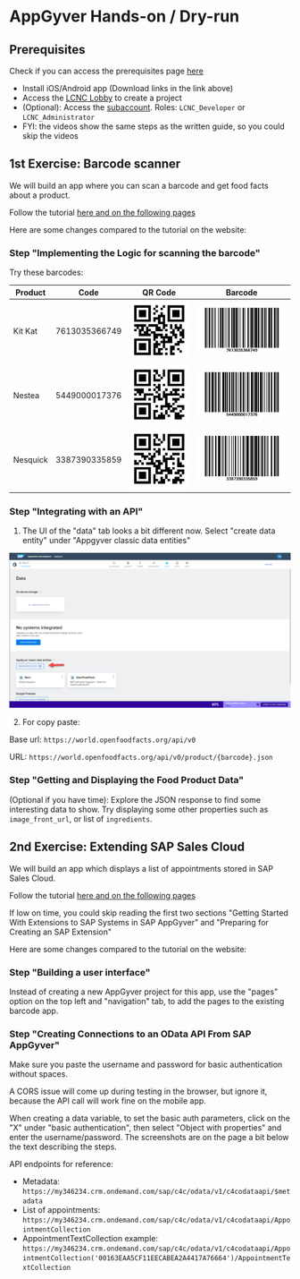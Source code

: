 # AppGyver Hands-on / Dry-run

## Prerequisites

Check if you can access the prerequisites page [here](https://learning.sap.com/learning-journey/utilize-low-code-no-code-applications-and-automations-for-citizen-developers/getting-started-with-no-code-in-appgyver)

- Install iOS/Android app (Download links in the link above)
- Access the [LCNC Lobby](https://n-lcnc-applicationdevelopment.lcnc.cfapps.eu10.hana.ondemand.com/lobby) to create a project
- (Optional): Access the [subaccount](https://cockpit.eu10.hana.ondemand.com/cockpit/#/globalaccount/ac05fa1d-9c25-4b5e-a7bc-cac28341ff8f/subaccount/deaacfd3-655b-4c94-b9fd-c0c50f63af92/). Roles: `LCNC_Developer` or `LCNC_Administrator`
- FYI: the videos show the same steps as the written guide, so you could skip the videos

## 1st Exercise: Barcode scanner

We will build an app where you can scan a barcode and get food facts about a product.

Follow the tutorial [here and on the following pages](https://learning.sap.com/learning-journey/utilize-low-code-no-code-applications-and-automations-for-citizen-developers/getting-started-with-no-code-in-appgyver)

Here are some changes compared to the tutorial on the website:

### Step "Implementing the Logic for scanning the barcode"

Try these barcodes:

| Product  | Code          | QR Code                                     | Barcode                                       |
| -------- | ------------- | ------------------------------------------- | --------------------------------------------- |
| Kit Kat  | 7613035366749 | ![7613035366749](/images/7613035366749.png) | ![7613035366749](/images/7613035366749_2.png) |
| Nestea   | 5449000017376 | ![5449000017376](/images/5449000017376.png) | ![5449000017376](/images/5449000017376_2.png) |
| Nesquick | 3387390335859 | ![3387390335859](/images/3387390335859.png) | ![3387390335859](/images/3387390335859_2.png) |

### Step "Integrating with an API"

1. The UI of the "data" tab looks a bit different now. Select "create data entity" under "Appgyver classic data entities"

![3387390335859](/images/NewDataTab.png)

2. For copy paste:

Base url: `https://world.openfoodfacts.org/api/v0`

URL: `https://world.openfoodfacts.org/api/v0/product/{barcode}.json`

### Step "Getting and Displaying the Food Product Data"

(Optional if you have time): Explore the JSON response to find some interesting data to show. Try displaying some other properties such as `image_front_url`, or list of `ingredients`.

## 2nd Exercise: Extending SAP Sales Cloud

We will build an app which displays a list of appointments stored in SAP Sales Cloud.

Follow the tutorial [here and on the following pages](https://learning.sap.com/learning-journey/utilize-low-code-no-code-applications-and-automations-for-citizen-developers/getting-started-with-extensions-to-sap-systems-in-sap-appgyver)

If low on time, you could skip reading the first two sections "Getting Started With Extensions to SAP Systems in SAP AppGyver" and "Preparing for Creating an SAP Extension"

Here are some changes compared to the tutorial on the website:

### Step "Building a user interface"

Instead of creating a new AppGyver project for this app, use the "pages" option on the top left and "navigation" tab, to add the pages to the existing barcode app.

### Step "Creating Connections to an OData API From SAP AppGyver"

Make sure you paste the username and password for basic authentication without spaces.

A CORS issue will come up during testing in the browser, but ignore it, because the API call will work fine on the mobile app.

When creating a data variable, to set the basic auth parameters, click on the "X" under "basic authentication", then select "Object with properties" and enter the username/password. The screenshots are on the page a bit below the text describing the steps.

API endpoints for reference:

- Metadata: `https://my346234.crm.ondemand.com/sap/c4c/odata/v1/c4codataapi/$metadata`
- List of appointments: `https://my346234.crm.ondemand.com/sap/c4c/odata/v1/c4codataapi/AppointmentCollection`
- AppointmentTextCollection example: `https://my346234.crm.ondemand.com/sap/c4c/odata/v1/c4codataapi/AppointmentCollection('00163EAA5CF11EECABEA2A4417A76664')/AppointmentTextCollection`
